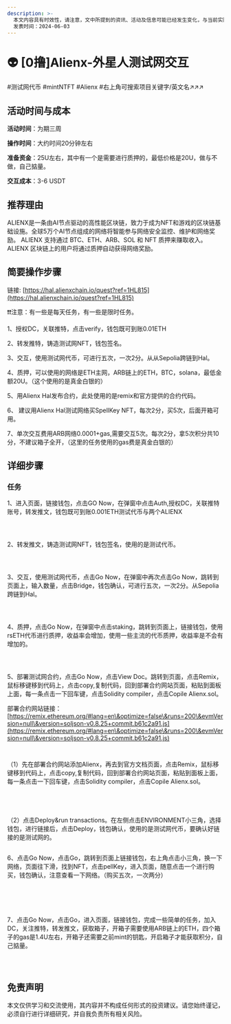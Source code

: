 ```yaml
---
description: >-
  本文内容具有时效性，请注意，文中所提到的资讯、活动及信息可能已经发生变化，与当前实际情况有所不同。我们建议您在做出任何决策之前，始终进行自主研究和验证。
  发表时间：2024-06-03
---
```


# 👽 \[0撸]Alienx-外星人测试网交互

\#测试网代币 #mintNTFT #Alienx #右上角可搜索项目关键字/英文名↗↗↗

## 活动时间与成本 <a href="#huo-dong-shi-jian-yu-cheng-ben" id="huo-dong-shi-jian-yu-cheng-ben"></a>

**活动时间**：为期三周

**操作时间**：大约时间20分钟左右

**准备资金**：25U左右，其中有一个是需要进行质押的，最低价格是20U，做与不做，自己掂量。

**交互成本**：3-6 USDT

## 推荐理由 <a href="#tui-jian-li-you" id="tui-jian-li-you"></a>

ALIENX是一条由AI节点驱动的高性能区块链，致力于成为NFT和游戏的区块链基础设施。全球5万个AI节点组成的网络将智能参与网络安全监控、维护和网络奖励。 ALIENX 支持通过 BTC、ETH、ARB、SOL 和 NFT 质押来赚取收入。 ALIENX 区块链上的用户将通过质押自动获得网络奖励。

## 简要操作步骤 <a href="#jian-yao-cao-zuo-bu-zhou" id="jian-yao-cao-zuo-bu-zhou"></a>

链接: [https://hal.alienxchain.io/quest?ref=1HL815](https://hal.alienxchain.io/quest?ref=1HL815)

❗❗注意：有一些是每天任务，有一些是限时任务。

1、授权DC，关联推特，点击verify，钱包既可到账0.01ETH

2、转发推特，铸造测试网NFT，钱包签名。

3、交互，使用测试网代币，可进行五次，一次2分。从从Sepolia跨链到Hal。

4、质押，可以使用的网络是ETH主网，ARB链上的ETH，BTC，solana，最低金额20U。（这个使用的是真金白银的）

5、用Alienx Hal发布合约，此处使用的是remix和官方提供的合约代码。

6、 建议用Alienx Hal测试网络买SpellKey NFT，每次2分，买5次，后面开箱可用。

7、单次交互费用ARB网络0.0001+gas,需要交互5次。每次2分，拿5次积分共10分，不建议箱子全开，（这里的任务使用的gas费是真金白银的）

## 详细步骤 <a href="#xiang-xi-bu-zhou" id="xiang-xi-bu-zhou"></a>

### **任务**

1、进入页面，链接钱包，点击GO Now，在弹窗中点击Auth,授权DC，关联推特账号，转发推文，钱包既可到账0.001ETH测试代币与两个ALIENX

<figure><img src="../../.gitbook/assets/image (8) (1) (1) (1) (1) (1).png" alt=""><figcaption></figcaption></figure>

<figure><img src="../../.gitbook/assets/image (9) (1) (1) (1) (1).png" alt=""><figcaption></figcaption></figure>

<figure><img src="../../.gitbook/assets/image (10) (1) (1) (1).png" alt=""><figcaption></figcaption></figure>

2、转发推文，铸造测试网NFT，钱包签名，使用的是测试代币。

<figure><img src="../../.gitbook/assets/image (116).png" alt=""><figcaption></figcaption></figure>

<figure><img src="../../.gitbook/assets/image (117).png" alt=""><figcaption></figcaption></figure>

<figure><img src="../../.gitbook/assets/image (118).png" alt=""><figcaption></figcaption></figure>

3、交互，使用测试网代币，点击Go Now，在弹窗中再次点击Go Now，跳转到页面上，输入数量，点击Bridge，钱包确认，可进行五次，一次2分。从Sepolia跨链到Hal。

<figure><img src="../../.gitbook/assets/image (20).png" alt=""><figcaption></figcaption></figure>

<figure><img src="../../.gitbook/assets/image (1) (1) (1) (1) (1) (1) (1) (1) (1) (1) (1) (1) (1) (1) (1).png" alt=""><figcaption></figcaption></figure>

<figure><img src="../../.gitbook/assets/image (3) (1) (1) (1) (1) (1) (1) (1) (1).png" alt=""><figcaption></figcaption></figure>

4、质押，点击Go Now，在弹窗中点击staking，跳转到页面上，链接钱包，使用rsETH代币进行质押，收益率会增加，使用一些主流的代币质押，收益率是不会有增加的。

<figure><img src="../../.gitbook/assets/image (4) (1) (1) (1) (1) (1) (1).png" alt=""><figcaption></figcaption></figure>

<figure><img src="../../.gitbook/assets/image (5) (1) (1) (1) (1) (1).png" alt=""><figcaption></figcaption></figure>

<figure><img src="../../.gitbook/assets/image (6) (1) (1) (1) (1) (1).png" alt=""><figcaption></figcaption></figure>

5、部署测试网合约，点击Go Now，点击View Doc。跳转到页面，点击Remix，鼠标移键移到代码上，点击copy,复制代码，回到部署合约网站页面，粘贴到面板上面，每一条点击一下回车键，点击Solidity compiler，点击Copile Alienx.sol。

部署合约网站链接： [https://remix.ethereum.org/#lang=en\&optimize=false\&runs=200\&evmVersion=null\&version=soljson-v0.8.25+commit.b61c2a91.js](https://remix.ethereum.org/#lang=en\&optimize=false\&runs=200\&evmVersion=null\&version=soljson-v0.8.25+commit.b61c2a91.js)

<figure><img src="../../.gitbook/assets/image (7) (1) (1) (1) (1).png" alt=""><figcaption></figcaption></figure>

<figure><img src="../../.gitbook/assets/image (8) (1) (1) (1) (1).png" alt=""><figcaption></figcaption></figure>

（1）先在部署合约网站添加Alienx，再去到官方文档页面，点击Remix，鼠标移键移到代码上，点击copy,复制代码，回到部署合约网站页面，粘贴到面板上面，每一条点击一下回车键，点击Solidity compiler，点击Copile Alienx.sol。

<figure><img src="../../.gitbook/assets/image (9) (1) (1) (1).png" alt=""><figcaption></figcaption></figure>

<figure><img src="../../.gitbook/assets/image (10) (1) (1).png" alt=""><figcaption></figcaption></figure>

<figure><img src="../../.gitbook/assets/image (11) (1) (1).png" alt=""><figcaption></figcaption></figure>

<figure><img src="../../.gitbook/assets/image (12) (1) (1).png" alt=""><figcaption></figcaption></figure>

（2）点击Deploy\&run transactions。在左侧点击ENVIRONMENT小三角，选择钱包，进行链接后，点击Deploy，钱包确认，使用的是测试网代币，要确认好链接的是测试网的。

<figure><img src="../../.gitbook/assets/image (13) (1) (1).png" alt=""><figcaption></figcaption></figure>

6、点击Go Now，点击Go，跳转到页面上链接钱包，右上角点击小三角，换一下网络，页面往下滑，找到NFT，点击pellKey，进入页面，随意点击一个进行购买，钱包确认，注意查看一下网络。（购买五次，一次两分）

<figure><img src="../../.gitbook/assets/image (14) (1).png" alt=""><figcaption></figcaption></figure>

<figure><img src="../../.gitbook/assets/image (15) (1).png" alt=""><figcaption></figcaption></figure>

<figure><img src="../../.gitbook/assets/image (17) (1).png" alt=""><figcaption></figcaption></figure>

<figure><img src="../../.gitbook/assets/image (20) (1).png" alt=""><figcaption></figcaption></figure>

<figure><img src="../../.gitbook/assets/image (19) (1).png" alt=""><figcaption></figcaption></figure>

7、点击Go Now，点击Go，进入页面，链接钱包，完成一些简单的任务，加入DC，关注推特，转发推文，获取箱子，开箱子需要使用ARB链上的ETH，四个箱子的gas是1.4U左右，开箱子还需要之前mint的钥匙，开启箱子才能获取积分，自己掂量。

<figure><img src="../../.gitbook/assets/image (21).png" alt=""><figcaption></figcaption></figure>

<figure><img src="../../.gitbook/assets/image (22).png" alt=""><figcaption></figcaption></figure>

<figure><img src="../../.gitbook/assets/image (23).png" alt=""><figcaption></figcaption></figure>

## 免责声明 <a href="#mian-ze-sheng-ming" id="mian-ze-sheng-ming"></a>

本文仅供学习和交流使用，其内容并不构成任何形式的投资建议。请您始终谨记，必须自行进行详细研究，并自我负责所有相关风险。

